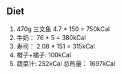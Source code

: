 ## Diet
1. 470g 三文鱼 4.7 * 150 = 750kCal
2. 牛奶： 76 * 5 = 380kCal
3. 寿司： 2.08 * 151 = 315kCal
4. 橙子+橘子: 100kCal
5. 蔬菜汁: 252kCal
总热量： 1697kCal

